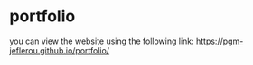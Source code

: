 # portfolio
you can view the website using the following link: https://pgm-jeflerou.github.io/portfolio/
